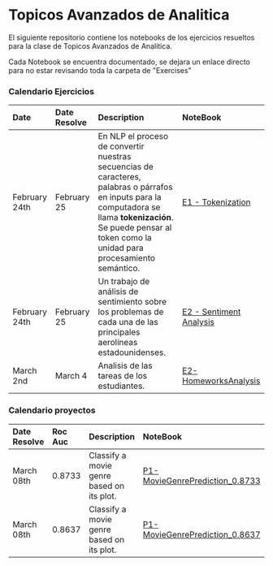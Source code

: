 
# Topicos Avanzados de Analitica

El siguiente repositorio contiene los notebooks de los ejercicios resueltos para la clase de Topicos Avanzados de Analitica. 

Cada Notebook se encuentra documentado, se dejara un enlace directo para no estar revisando toda la carpeta de "Exercises"

 ### Calendario Ejercicios
| Date | Date Resolve         | Description          | NoteBook |
| :----| :----| :------------- | :------------- | 
| February 24th | February 25 |  En NLP el proceso de convertir nuestras secuencias de caracteres, palabras o párrafos en inputs para la computadora se llama **tokenización**. Se puede pensar al token como la unidad para procesamiento semántico. | [E1 - Tokenization](https://github.com/DavidVilem/AdvancedTopicsAnalytics_Exercises/blob/main/Exercises/L1-Tokenization.ipynb)| 
| February 24th | February 25 |  Un trabajo de análisis de sentimiento sobre los problemas de cada una de las principales aerolíneas estadounidenses.  | [E2 - Sentiment Analysis](https://github.com/DavidVilem/AdvancedTopicsAnalytics_Exercises/blob/main/Exercises/E1-SentimentPrediction.ipynb)| 
| March 2nd | March 4 |  Analisis de las tareas de los estudiantes.  | [E2-HomeworksAnalysis](https://github.com/DavidVilem/AdvancedTopicsAnalytics_Exercises/blob/main/Exercises/E2_HomeworksAnalysis.ipynb)| 

 ### Calendario proyectos

  Date Resolve | Roc Auc         | Description          | NoteBook |
| :----| :----| :------------- | :------------- | 
| March 08th | 0.8733 |  Classify a movie genre based on its plot. | [P1-MovieGenrePrediction_0.8733](https://github.com/DavidVilem/AdvancedTopicsAnalytics_Exercises/blob/main/Exercises/Random_Forest_P1_MovieGenrePrediction_0.8733.ipynb)| 
| March 08th | 0.8637 |  Classify a movie genre based on its plot. | [P1-MovieGenrePrediction_0.8637](https://github.com/DavidVilem/AdvancedTopicsAnalytics_Exercises/blob/main/Exercises/sentiment_polarity_P1_MovieGenrePrediction_0.8637.ipynb)| 



